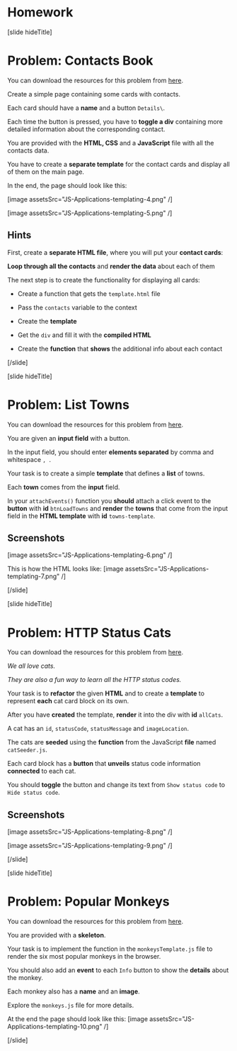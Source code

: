 # Homework

[slide hideTitle]
# Problem: Contacts Book

You can download the resources for this problem from [here](https://mega.nz/file/jBwA3JoD#S5ElXOYUuWdVomVljkBOCcxPqdHEoxr3qUn4koDBXWg).

Create a simple page containing some cards with contacts. 

Each card should have a **name** and a button `Details\`. 

Each time the button is pressed, you have to **toggle a div** containing more detailed information about the corresponding contact.

You are provided with the **HTML, CSS** and a **JavaScript** file with all the contacts data. 

You have to create a **separate template** for the contact cards and display all of them on the main page. 

In the end, the page should look like this:

[image assetsSrc="JS-Applications-templating-4.png" /]

[image assetsSrc="JS-Applications-templating-5.png" /]

## Hints

First, create a **separate HTML file**, where you will put your **contact cards**:

**Loop through all the contacts** and **render the data** about each of them

The next step is to create the functionality for displaying all cards: 

- Create a function that gets the `template.html` file
  
- Pass the `contacts` variable to the context
  
- Create the **template**
  
- Get the `div` and fill it with the **compiled HTML**
  
- Create the **function** that **shows** the additional info about each contact

[/slide]




[slide hideTitle]
# Problem: List Towns

You can download the resources for this problem from [here](https://mega.nz/file/CB5QTADY#uwW4VNiAJqkMrEK5Zm886g84ED9JZT-Qjaa5lR0nQlo).


You are given an **input field** with a button. 

In the input field, you should enter **elements separated** by comma and whitespace `, `. 

Your task is to create a simple **template** that defines a **list** of towns. 

Each **town** comes from the **input** field.

In your `attachEvents()` function you **should** attach a click event to the **button** with **id** `btnLoadTowns` and **render** the **towns** that come from the input field in the **HTML template** with **id** `towns-template`.

## Screenshots
[image assetsSrc="JS-Applications-templating-6.png" /]

This is how the HTML looks like:
[image assetsSrc="JS-Applications-templating-7.png" /]

[/slide]




[slide hideTitle]
# Problem: HTTP Status Cats

You can download the resources for this problem from [here](https://mega.nz/file/bAwUBKSD#LOHaTm_vVULJk5i-51iNOo53J1xhfiWM2VmvWJd33HU).

*We all love cats.*

*They are also a fun way to learn all the HTTP status codes.*

Your task is to **refactor** the given **HTML** and to create a **template** to represent **each** cat card block on its own.

After you have **created** the template, **render** it into the div with **id** `allCats`.

A cat has an `id`, `statusCode`, `statusMessage` and `imageLocation`. 

The cats are **seeded** using the **function** from the JavaScript **file** named `catSeeder.js`.

Each card block has a **button** that **unveils** status code information **connected** to each cat. 

You should **toggle** the button and change its text from `Show status code` to `Hide status code`.

## Screenshots
[image assetsSrc="JS-Applications-templating-8.png" /]

[image assetsSrc="JS-Applications-templating-9.png" /]

[/slide]





[slide hideTitle]
# Problem: Popular Monkeys

You can download the resources for this problem from [here](https://mega.nz/file/7Qog0YyZ#ucLotmvpR6EBaFpQY3wlUerqAgC8BpBXHqWr4AepVnM).

You are provided with a **skeleton**. 

Your task is to implement the function in the `monkeysTemplate.js` file to render the six most popular monkeys in the browser.

You should also add an **event** to each `Info` button to show the **details** about the monkey.

Each monkey also has a **name** and an **image**. 

Explore the `monkeys.js` file for more details. 

At the end the page should look like this:
[image assetsSrc="JS-Applications-templating-10.png" /]

[/slide]
